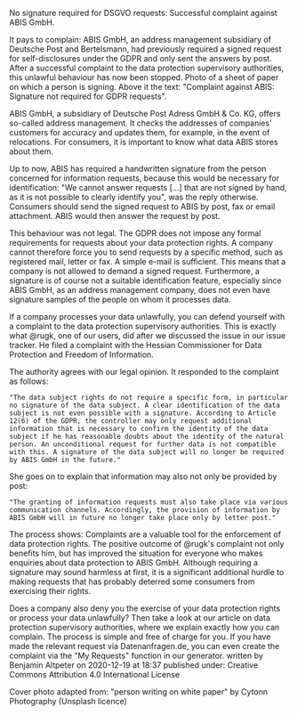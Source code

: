 No signature required for DSGVO requests: Successful complaint against ABIS GmbH.

It pays to complain: ABIS GmbH, an address management subsidiary of Deutsche Post and Bertelsmann, had previously required a signed request for self-disclosures under the GDPR and only sent the answers by post. After a successful complaint to the data protection supervisory authorities, this unlawful behaviour has now been stopped.
Photo of a sheet of paper on which a person is signing. Above it the text: "Complaint against ABIS: Signature not required for GDPR requests".

ABIS GmbH, a subsidiary of Deutsche Post Adress GmbH & Co. KG, offers so-called address management. It checks the addresses of companies' customers for accuracy and updates them, for example, in the event of relocations. For consumers, it is important to know what data ABIS stores about them.

Up to now, ABIS has required a handwritten signature from the person concerned for information requests, because this would be necessary for identification: "We cannot answer requests \[...\] that are not signed by hand, as it is not possible to clearly identify you", was the reply otherwise. Consumers should send the signed request to ABIS by post, fax or email attachment. ABIS would then answer the request by post.

This behaviour was not legal. The GDPR does not impose any formal requirements for requests about your data protection rights. A company cannot therefore force you to send requests by a specific method, such as registered mail, letter or fax. A simple e-mail is sufficient. This means that a company is not allowed to demand a signed request.
Furthermore, a signature is of course not a suitable identification feature, especially since ABIS GmbH, as an address management company, does not even have signature samples of the people on whom it processes data.

If a company processes your data unlawfully, you can defend yourself with a complaint to the data protection supervisory authorities. This is exactly what @rugk, one of our users, did after we discussed the issue in our issue tracker. He filed a complaint with the Hessian Commissioner for Data Protection and Freedom of Information.

The authority agrees with our legal opinion. It responded to the complaint as follows:

    "The data subject rights do not require a specific form, in particular no signature of the data subject. A clear identification of the data subject is not even possible with a signature. According to Article 12(6) of the GDPR, the controller may only request additional information that is necessary to confirm the identity of the data subject if he has reasonable doubts about the identity of the natural person. An unconditional request for further data is not compatible with this. A signature of the data subject will no longer be required by ABIS GmbH in the future."

She goes on to explain that information may also not only be provided by post:

    "The granting of information requests must also take place via various communication channels. Accordingly, the provision of information by ABIS GmbH will in future no longer take place only by letter post."

The process shows: Complaints are a valuable tool for the enforcement of data protection rights. The positive outcome of @rugk's complaint not only benefits him, but has improved the situation for everyone who makes enquiries about data protection to ABIS GmbH.
Although requiring a signature may sound harmless at first, it is a significant additional hurdle to making requests that has probably deterred some consumers from exercising their rights.

Does a company also deny you the exercise of your data protection rights or process your data unlawfully? Then take a look at our article on data protection supervisory authorities, where we explain exactly how you can complain. The process is simple and free of charge for you. If you have made the relevant request via Datenanfragen.de, you can even create the complaint via the "My Requests" function in our generator.
written by Benjamin Altpeter
on 2020-12-19 at 18:37
published under: Creative Commons Attribution 4.0 International License

Cover photo adapted from: "person writing on white paper" by Cytonn Photography (Unsplash licence)
